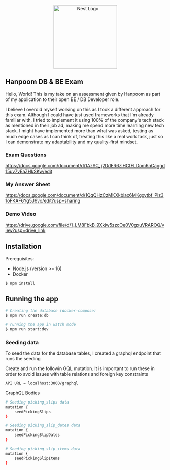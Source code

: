 <p align="center">
  <a href="http://nestjs.com/" target="blank"><img src="https://nestjs.com/img/logo-small.svg" width="200" alt="Nest Logo" /></a>
</p>

[circleci-image]: https://img.shields.io/circleci/build/github/nestjs/nest/master?token=abc123def456
[circleci-url]: https://circleci.com/gh/nestjs/nest

## Hanpoom DB & BE Exam

Hello, World! This is my take on an assessment given by Hanpoom as part of my application to their open BE / DB Developer role.

I believe I overdid myself working on this as I took a different approach for this exam. Although I could have just used frameworks that I'm already familiar with, I tried to implement it using 100% of the company's tech stack as mentioned in their job ad, making me spend more time learning new tech stack.
I might have implemented more than what was asked, testing as much edge cases as I can think of, treating this like a real work task, just so I can demonstrate my adaptability and my quality-first mindset.

### Exam Questions

https://docs.google.com/document/d/1AzSC_j2DdER6zlHCfFLDom6nCaggd15uv7vEaZHkSKw/edit

### My Answer Sheet

https://docs.google.com/document/d/1QqQHzCzMKXkbiax6MKgxytbf_Plz31oFKAF6Yg5J6vo/edit?usp=sharing

### Demo Video

https://drive.google.com/file/d/1_LM8FbkB_9Xkjw5zzcOe0V0gxuVRAROQ/view?usp=drive_link

## Installation

Prerequisites:

- Node.js (version >= 16)
- Docker

```bash
$ npm install
```

## Running the app

```bash
# Creating the database (docker-compose)
$ npm run create:db

# running the app in watch mode
$ npm run start:dev
```

### Seeding data

To seed the data for the database tables, I created a graphql endpoint that runs the seeding

Create and run the followin GQL mutation.
It is important to run these in order to avoid issues with table relations and foreign key constraints

```bash
API URL = localhost:3000/graphql
```

GraphQL Bodies

```bash
# Seeding picking_slips data
mutation {
    seedPickingSlips
}

# Seeding picking_slip_dates data
mutation {
    seedPickingSlipDates
}

# Seeding picking_slip_items data
mutation {
    seedPickingSlipItems
}
```
